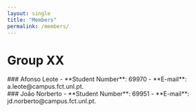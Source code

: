 ```yaml
---
layout: single
title: "Members"
permalink: /members/
---
```


<div class="grid-container">

# Group XX

<div class="grid-item">
### Afonso Leote
- **Student Number**: 69970
- **E-mail**: a.leote@campus.fct.unl.pt.
</div>

<div class="grid-item">
### João Norberto
- **Student Number**: 69951
- **E-mail**: jd.norberto@campus.fct.unl.pt.
</div>

</div>
